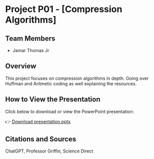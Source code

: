 # Project P01 - [Compression Algorithms]

## Team Members
- Jamar Thomas Jr

## Overview
This project focuses on compression algorithms in depth. Going over Huffman and Aritmetic coding as well explaining the resources.

## How to View the Presentation
Click below to download or view the PowerPoint presentation:

👉 [Download presentation.pptx](./presentation.pptx)

## Citations and Sources
ChatGPT, Professor Griffin, Science Direct
